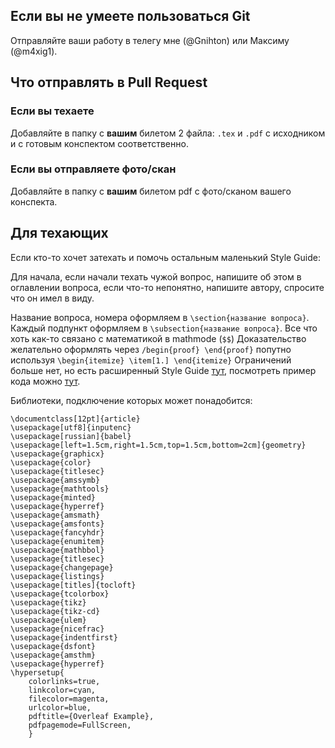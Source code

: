 ## Если вы не умеете пользоваться Git

Отправляйте ваши работу в телегу мне (@Gnihton) или Максиму (@m4xig1).

## Что отправлять в Pull Request

### Если вы техаете

Добавляйте в папку с **вашим** билетом 2 файла: `.tex` и `.pdf` с исходником и с готовым конспектом соответственно.

### Если вы отправляете фото/скан

Добавляйте в папку с **вашим** билетом pdf с фото/сканом вашего конспекта.

## Для техающих

Если кто-то хочет затехать и помочь остальным маленький Style Guide:

Для начала, если начали техать чужой вопрос, напишите об этом в оглавлении вопроса, если что-то непонятно, напишите автору, спросите что он имел в виду. 


Название вопроса, номера оформляем в `\section{название вопроса}`.
Каждый подпункт оформляем в `\subsection{название вопроса}`.
Все что хоть как-то связано с математикой в mathmode (`$$`)
Доказательство желательно оформлять через `/begin{proof} \end{proof}` попутно используя `\begin{itemize} \item[1.] \end{itemize}`
Ограничений больше нет, но есть расширенный Style Guide [тут](https://hse-tex.me), посмотреть пример кода можно [тут](https://github.com/hse-tex/hse-tex/blob/master/course-1/mathematical-analysis/mathematical-analysis-colloquium-1.tex). 

Библиотеки, подключение которых может понадобится: 

```
\documentclass[12pt]{article}
\usepackage[utf8]{inputenc}
\usepackage[russian]{babel}
\usepackage[left=1.5cm,right=1.5cm,top=1.5cm,bottom=2cm]{geometry}
\usepackage{graphicx}
\usepackage{color}
\usepackage{titlesec}
\usepackage{amssymb}
\usepackage{mathtools}
\usepackage{minted}
\usepackage{hyperref}
\usepackage{amsmath}
\usepackage{amsfonts}
\usepackage{fancyhdr}
\usepackage{enumitem}
\usepackage{mathbbol}
\usepackage{titlesec}
\usepackage{changepage}
\usepackage{listings}
\usepackage[titles]{tocloft}
\usepackage{tcolorbox}
\usepackage{tikz}
\usepackage{tikz-cd}
\usepackage{ulem}
\usepackage{nicefrac}
\usepackage{indentfirst}
\usepackage{dsfont}
\usepackage{amsthm}
\usepackage{hyperref}
\hypersetup{
    colorlinks=true,
    linkcolor=cyan,
    filecolor=magenta,      
    urlcolor=blue,
    pdftitle={Overleaf Example},
    pdfpagemode=FullScreen,
    }
```
